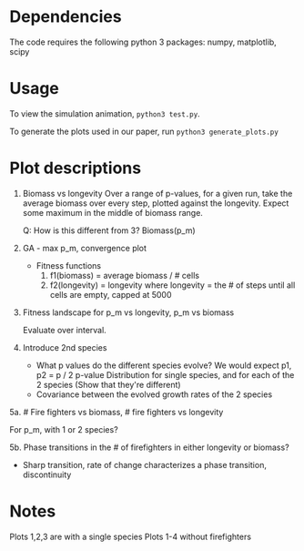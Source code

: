 # Dependencies
The code requires the following python 3 packages: numpy, matplotlib, scipy

# Usage
To view the simulation animation, `python3 test.py`.

To generate the plots used in our paper, run `python3 generate_plots.py`

# Plot descriptions
1. Biomass vs longevity
   Over a range of p-values, for a given run, take the average biomass over every step, plotted against the longevity. Expect some maximum in the middle of biomass range.

   Q: How is this different from 3? Biomass(p_m)

2. GA - max p_m, convergence plot
   * Fitness functions
      1. f1(biomass) = average biomass / # cells
      2. f2(longevity) =  longevity
         where longevity = the # of steps until all cells are empty, capped at 5000

3. Fitness landscape for p_m vs longevity, p_m vs biomass
   
   Evaluate over interval.

4. Introduce 2nd species
   * What p values do the different species evolve?
     We would expect p1, p2 = p / 2
     p-value Distribution for single species, and for each of the 2 species (Show that they're different)
   * Covariance between the evolved growth rates of the 2 species

5a. # Fire fighters vs biomass, # fire fighters vs longevity

   For p_m, with 1 or 2 species?
   
5b. Phase transitions in the # of firefighters in either longevity or biomass?
   * Sharp transition, rate of change characterizes a phase transition, discontinuity


# Notes
Plots 1,2,3 are with a single species
Plots 1-4 without firefighters
